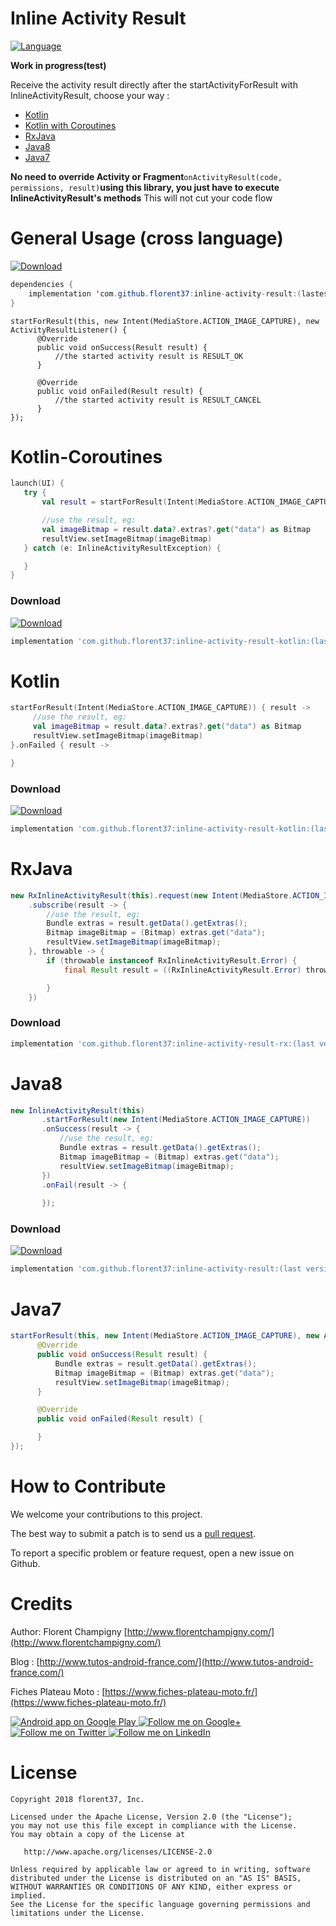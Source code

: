Inline Activity Result
===================

[![Language](https://img.shields.io/badge/compatible-java%20%7C%20kotlin%20%7C%20rx-brightgreen.svg)](https://www.github.com/florent37/InlineActivityResult)

**Work in progress(test)**

Receive the activity result directly after the startActivityForResult with InlineActivityResult, choose your way : 
- [Kotlin](https://github.com/florent37/InlineActivityResult#kotlin)
- [Kotlin with Coroutines](https://github.com/florent37/InlineActivityResult#kotlin-coroutines)
- [RxJava](https://github.com/florent37/InlineActivityResult#rxjava)
- [Java8](https://github.com/florent37/InlineActivityResult#java8)
- [Java7](https://github.com/florent37/InlineActivityResult#java7)

**No need to override Activity or Fragment**`onActivityResult(code, permissions, result)`**using this library, you just have to execute InlineActivityResult's methods** 
This will not cut your code flow

# General Usage (cross language)

[ ![Download](https://api.bintray.com/packages/florent37/maven/inline-activity-result/images/download.svg) ](https://bintray.com/florent37/maven/inline-activity-result/)
```java
dependencies {
    implementation 'com.github.florent37:inline-activity-result:(lastest version)'
}
```

```
startForResult(this, new Intent(MediaStore.ACTION_IMAGE_CAPTURE), new ActivityResultListener() {
      @Override
      public void onSuccess(Result result) {
          //the started activity result is RESULT_OK
      }

      @Override
      public void onFailed(Result result) {
          //the started activity result is RESULT_CANCEL
      }
});
```

# Kotlin-Coroutines

```kotlin
launch(UI) {
   try {
       val result = startForResult(Intent(MediaStore.ACTION_IMAGE_CAPTURE))

       //use the result, eg:
       val imageBitmap = result.data?.extras?.get("data") as Bitmap
       resultView.setImageBitmap(imageBitmap)
   } catch (e: InlineActivityResultException) {

   }
}
```

### Download 

[ ![Download](https://api.bintray.com/packages/florent37/maven/inline-activity-result/images/download.svg) ](https://bintray.com/florent37/maven/inline-activity-result/)
```groovy
implementation 'com.github.florent37:inline-activity-result-kotlin:(last version)'
```

# Kotlin

```kotlin
startForResult(Intent(MediaStore.ACTION_IMAGE_CAPTURE)) { result ->
     //use the result, eg:
     val imageBitmap = result.data?.extras?.get("data") as Bitmap
     resultView.setImageBitmap(imageBitmap)
}.onFailed { result ->

}
```

### Download 

[ ![Download](https://api.bintray.com/packages/florent37/maven/inline-activity-result/images/download.svg) ](https://bintray.com/florent37/maven/inline-activity-result/)
```groovy
implementation 'com.github.florent37:inline-activity-result-kotlin:(last version)'
```

# RxJava

```java
new RxInlineActivityResult(this).request(new Intent(MediaStore.ACTION_IMAGE_CAPTURE)))
    .subscribe(result -> {
        //use the result, eg:
        Bundle extras = result.getData().getExtras();
        Bitmap imageBitmap = (Bitmap) extras.get("data");
        resultView.setImageBitmap(imageBitmap);
    }, throwable -> {
        if (throwable instanceof RxInlineActivityResult.Error) {
            final Result result = ((RxInlineActivityResult.Error) throwable).getResult();

        }
    })
```

### Download 
```groovy
implementation 'com.github.florent37:inline-activity-result-rx:(last version)'
```

# Java8

```java
new InlineActivityResult(this)
       .startForResult(new Intent(MediaStore.ACTION_IMAGE_CAPTURE))
       .onSuccess(result -> {
           //use the result, eg:
           Bundle extras = result.getData().getExtras();
           Bitmap imageBitmap = (Bitmap) extras.get("data");
           resultView.setImageBitmap(imageBitmap);
       })
       .onFail(result -> {
            
       });
```

### Download
 
[ ![Download](https://api.bintray.com/packages/florent37/maven/inline-activity-result/images/download.svg) ](https://bintray.com/florent37/maven/inline-activity-result/)
```groovy
implementation 'com.github.florent37:inline-activity-result:(last version)'
```
 
# Java7

```java
startForResult(this, new Intent(MediaStore.ACTION_IMAGE_CAPTURE), new ActivityResultListener() {
      @Override
      public void onSuccess(Result result) {
          Bundle extras = result.getData().getExtras();
          Bitmap imageBitmap = (Bitmap) extras.get("data");
          resultView.setImageBitmap(imageBitmap);
      }

      @Override
      public void onFailed(Result result) {

      }
});
```

# How to Contribute

We welcome your contributions to this project. 

The best way to submit a patch is to send us a [pull request](https://help.github.com/articles/about-pull-requests/). 

To report a specific problem or feature request, open a new issue on Github. 

# Credits

Author: Florent Champigny [http://www.florentchampigny.com/](http://www.florentchampigny.com/)

Blog : [http://www.tutos-android-france.com/](http://www.tutos-android-france.com/)

Fiches Plateau Moto : [https://www.fiches-plateau-moto.fr/](https://www.fiches-plateau-moto.fr/)

<a href="https://goo.gl/WXW8Dc">
  <img alt="Android app on Google Play" src="https://developer.android.com/images/brand/en_app_rgb_wo_45.png" />
</a>

<a href="https://plus.google.com/+florentchampigny">
  <img alt="Follow me on Google+"
       src="https://raw.githubusercontent.com/florent37/DaVinci/master/mobile/src/main/res/drawable-hdpi/gplus.png" />
</a>
<a href="https://twitter.com/florent_champ">
  <img alt="Follow me on Twitter"
       src="https://raw.githubusercontent.com/florent37/DaVinci/master/mobile/src/main/res/drawable-hdpi/twitter.png" />
</a>
<a href="https://www.linkedin.com/in/florentchampigny">
  <img alt="Follow me on LinkedIn"
       src="https://raw.githubusercontent.com/florent37/DaVinci/master/mobile/src/main/res/drawable-hdpi/linkedin.png" />
</a>

# License

    Copyright 2018 florent37, Inc.

    Licensed under the Apache License, Version 2.0 (the "License");
    you may not use this file except in compliance with the License.
    You may obtain a copy of the License at

       http://www.apache.org/licenses/LICENSE-2.0

    Unless required by applicable law or agreed to in writing, software
    distributed under the License is distributed on an "AS IS" BASIS,
    WITHOUT WARRANTIES OR CONDITIONS OF ANY KIND, either express or implied.
    See the License for the specific language governing permissions and
    limitations under the License.

